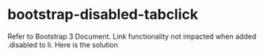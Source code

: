 bootstrap-disabled-tabclick
===========================

Refer to Bootstrap 3 Document. Link functionality not impacted when added .disabled to li. Here is the solution
